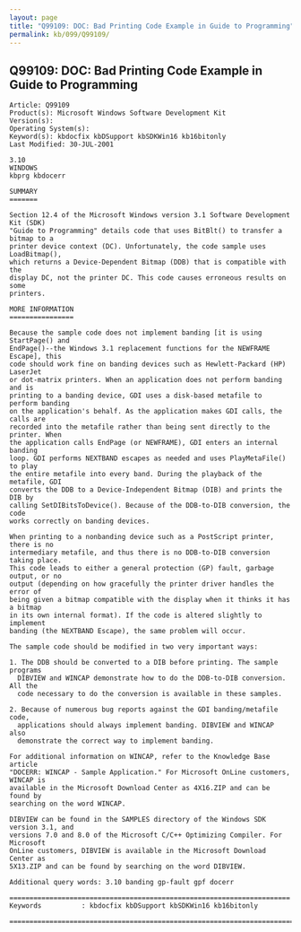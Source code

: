 ```yaml
---
layout: page
title: "Q99109: DOC: Bad Printing Code Example in Guide to Programming"
permalink: kb/099/Q99109/
---
```


## Q99109: DOC: Bad Printing Code Example in Guide to Programming

	Article: Q99109
	Product(s): Microsoft Windows Software Development Kit
	Version(s): 
	Operating System(s): 
	Keyword(s): kbdocfix kbDSupport kbSDKWin16 kb16bitonly
	Last Modified: 30-JUL-2001
	
	3.10
	WINDOWS
	kbprg kbdocerr
	
	SUMMARY
	=======
	
	Section 12.4 of the Microsoft Windows version 3.1 Software Development Kit (SDK)
	"Guide to Programming" details code that uses BitBlt() to transfer a bitmap to a
	printer device context (DC). Unfortunately, the code sample uses LoadBitmap(),
	which returns a Device-Dependent Bitmap (DDB) that is compatible with the
	display DC, not the printer DC. This code causes erroneous results on some
	printers.
	
	MORE INFORMATION
	================
	
	Because the sample code does not implement banding [it is using StartPage() and
	EndPage()--the Windows 3.1 replacement functions for the NEWFRAME Escape], this
	code should work fine on banding devices such as Hewlett-Packard (HP) LaserJet
	or dot-matrix printers. When an application does not perform banding and is
	printing to a banding device, GDI uses a disk-based metafile to perform banding
	on the application's behalf. As the application makes GDI calls, the calls are
	recorded into the metafile rather than being sent directly to the printer. When
	the application calls EndPage (or NEWFRAME), GDI enters an internal banding
	loop. GDI performs NEXTBAND escapes as needed and uses PlayMetaFile() to play
	the entire metafile into every band. During the playback of the metafile, GDI
	converts the DDB to a Device-Independent Bitmap (DIB) and prints the DIB by
	calling SetDIBitsToDevice(). Because of the DDB-to-DIB conversion, the code
	works correctly on banding devices.
	
	When printing to a nonbanding device such as a PostScript printer, there is no
	intermediary metafile, and thus there is no DDB-to-DIB conversion taking place.
	This code leads to either a general protection (GP) fault, garbage output, or no
	output (depending on how gracefully the printer driver handles the error of
	being given a bitmap compatible with the display when it thinks it has a bitmap
	in its own internal format). If the code is altered slightly to implement
	banding (the NEXTBAND Escape), the same problem will occur.
	
	The sample code should be modified in two very important ways:
	
	1. The DDB should be converted to a DIB before printing. The sample programs
	  DIBVIEW and WINCAP demonstrate how to do the DDB-to-DIB conversion. All the
	  code necessary to do the conversion is available in these samples.
	
	2. Because of numerous bug reports against the GDI banding/metafile code,
	  applications should always implement banding. DIBVIEW and WINCAP also
	  demonstrate the correct way to implement banding.
	
	For additional information on WINCAP, refer to the Knowledge Base article
	"DOCERR: WINCAP - Sample Application." For Microsoft OnLine customers, WINCAP is
	available in the Microsoft Download Center as 4X16.ZIP and can be found by
	searching on the word WINCAP.
	
	DIBVIEW can be found in the SAMPLES directory of the Windows SDK version 3.1, and
	versions 7.0 and 8.0 of the Microsoft C/C++ Optimizing Compiler. For Microsoft
	OnLine customers, DIBVIEW is available in the Microsoft Download Center as
	5X13.ZIP and can be found by searching on the word DIBVIEW.
	
	Additional query words: 3.10 banding gp-fault gpf docerr
	
	======================================================================
	Keywords          : kbdocfix kbDSupport kbSDKWin16 kb16bitonly 
	
	=============================================================================
	
